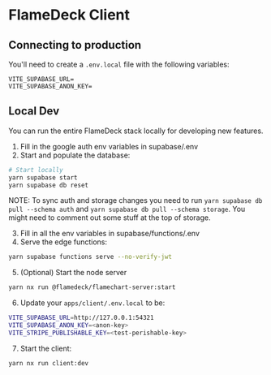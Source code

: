 # FlameDeck Client

## Connecting to production

You'll need to create a `.env.local` file with the following variables:

```
VITE_SUPABASE_URL=
VITE_SUPABASE_ANON_KEY=
```

## Local Dev

You can run the entire FlameDeck stack locally for developing new features.

1. Fill in the google auth env variables in supabase/.env
2. Start and populate the database:

```bash
# Start locally
yarn supabase start
yarn supabase db reset
```

NOTE: To sync auth and storage changes you need to run `yarn supabase db pull --schema auth` and `yarn supabase db pull --schema storage`. You might need to comment out some stuff at the top of storage.

3. Fill in all the env variables in supabase/functions/.env
4. Serve the edge functions:

```bash
yarn supabase functions serve --no-verify-jwt
```

5. (Optional) Start the node server

```bash
yarn nx run @flamedeck/flamechart-server:start
```

6. Update your `apps/client/.env.local` to be:

```bash
VITE_SUPABASE_URL=http://127.0.0.1:54321
VITE_SUPABASE_ANON_KEY=<anon-key>
VITE_STRIPE_PUBLISHABLE_KEY=<test-perishable-key>
```

7. Start the client:

```bash
yarn nx run client:dev
```